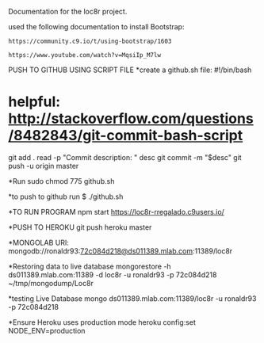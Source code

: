Documentation for the loc8r project.

used the following documentation to install Bootstrap:

    https://community.c9.io/t/using-bootstrap/1603
    
    https://www.youtube.com/watch?v=MqsiIp_M7lw
    
    
PUSH TO GITHUB USING SCRIPT FILE
*create a github.sh file:
#!/bin/bash
# helpful: http://stackoverflow.com/questions/8482843/git-commit-bash-script

git add .
read -p "Commit description: " desc
git commit -m "$desc"
git push -u origin master
        
*Run
sudo chmod 775 github.sh

*to push to github run $ 
./github.sh

*TO RUN PROGRAM
npm start
https://loc8r-rregalado.c9users.io/

*PUSH TO HEROKU
git push heroku master
    
*MONGOLAB URI:
mongodb://ronaldr93:72c084d218@ds011389.mlab.com:11389/loc8r

*Restoring data to live database
mongorestore -h ds011389.mlab.com:11389 -d loc8r -u ronaldr93 -p 72c084d218 ~/tmp/mongodump/Loc8r

*testing Live Database
mongo ds011389.mlab.com:11389/loc8r -u ronaldr93 -p 72c084d218

*Ensure Heroku uses production mode
heroku config:set NODE_ENV=production